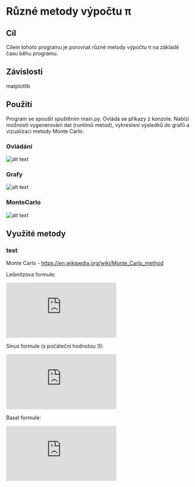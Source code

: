 # Různé metody výpočtu π
## Cíl
Cílem tohoto programu je porovnat různé metody výpočtu π na základě času běhu programu.

## Závislosti
matplotlib

##  Použití
Program se spouští spuštěním main.py. Ovládá se příkazy z konzole. Nabízí možnosti vygenerování dat (runtimů
metod), vykreslení výsledků do grafů a vizualizaci metody Monte Carlo.

### Ovládání
![alt text](https://github.com/bhonza/zpctk/blob/master/pictures/picture1.png)
### Grafy
![alt text](https://github.com/bhonza/zpctk/blob/master/pictures/picture2.png)
### MonteCarlo
![alt text](https://github.com/bhonza/zpctk/blob/master/pictures/picture3.png)


## Využité metody
### test
Monte Carlo - https://en.wikipedia.org/wiki/Monte_Carlo_method

Leibnitzova formule:

![](http://latex.codecogs.com/gif.latex?4%20-%20%5Cfrac%7B4%7D%7B3%7D%20&plus;%20%5Cfrac%7B4%7D%7B5%7D%20-%20%5Cfrac%7B4%7D%7B7%7D%20&plus;%20%5Cfrac%7B4%7D%7B9%7D%20-%20...%20%3D%20%5Cpi)

Sinus formule (s počáteční hodnotou 3):

![](http://latex.codecogs.com/gif.latex?a_%7Bn%7D%20%3D%20a_%7Bn-1%7D%20&plus;%20sin%28a_%7Bn-1%7D%29%20%5Crightarrow%20%5Cpi)

Basel formule:

![](http://latex.codecogs.com/gif.latex?%5Cfrac%7B1%7D%7B1%5E2%7D%20&plus;%20%5Cfrac%7B1%7D%7B2%5E2%7D%20&plus;%20%5Cfrac%7B1%7D%7B3%5E2%7D%20&plus;%20...%20%3D%20%5Cfrac%7B%5Cpi%5E2%7D%7B6%7D)

